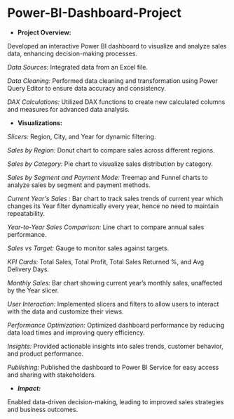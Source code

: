 # Power-BI-Dashboard-Project
* **Project Overview:**

Developed an interactive Power BI dashboard to visualize and analyze sales data, enhancing decision-making processes.

_Data Sources:_ Integrated data from an Excel file.

_Data Cleaning:_ Performed data cleaning and transformation using Power Query Editor to ensure data accuracy and consistency.

_DAX Calculations:_ Utilized DAX functions to create new calculated columns and measures for advanced data analysis.

* **Visualizations:**
  
_Slicers:_ Region, City, and Year for dynamic filtering.

_Sales by Region:_ Donut chart to compare sales across different regions.

_Sales by Category:_ Pie chart to visualize sales distribution by category.

_Sales by Segment and Payment Mode:_ Treemap and Funnel charts to analyze sales by segment and payment methods.

_Current Year's Sales :_ Bar chart to track sales trends of current year which changes its Year filter dynamically every year, hence no need to maintain repeatability.

_Year-to-Year Sales Comparison:_ Line chart to compare annual sales performance.

_Sales vs Target:_ Gauge to monitor sales against targets.

_KPI Cards:_ Total Sales, Total Profit, Total Sales Returned %, and Avg Delivery Days.

_Monthly Sales:_ Bar chart showing current year’s monthly sales, unaffected by the Year slicer.

_User Interaction:_ Implemented slicers and filters to allow users to interact with the data and customize their views.

_Performance Optimization:_ Optimized dashboard performance by reducing data load times and improving query efficiency.

_Insights:_ Provided actionable insights into sales trends, customer behavior, and product performance.

_Publishing:_ Published the dashboard to Power BI Service for easy access and sharing with stakeholders.

* **_Impact:_**

Enabled data-driven decision-making, leading to improved sales strategies and business outcomes.
